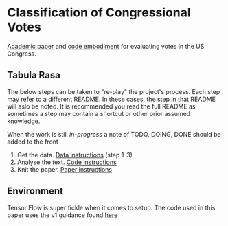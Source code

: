 # Classification of Congressional Votes

[Academic paper](./paper) and [code embodiment](./code) for evaluating votes in the US Congress.

## Tabula Rasa

The below steps can be taken to "re-play" the project's process.
Each step may refer to a different README.
In these cases, the step in that README will aslo be noted.
It is recommended you read the full README as sometimes a step may contain a shortcut or other prior assumed knowledge.

When the work is still _in-progress_ a note of TODO, DOING, DONE should be added to the front

01. Get the data.
    [Data instructions](./data) (step 1-3)
02. Analyse the text.
    [Code instructions](./code)
03. Knit the paper.
    [Paper instructions](./paper)

## Environment

Tensor Flow is super fickle when it comes to setup.
The code used in this paper uses the v1 guidance found [here](https://github.com/MindMimicLabs/getting-started/blob/master/setup-your-environment.md)
